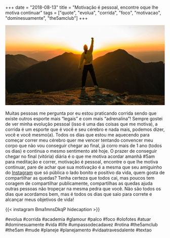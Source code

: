 +++
date = "2018-08-13"
title = "Motivação é pessoal, encontre oque lhe motiva continuar"
tags = ["quote", "evolua", "corrida", "foco", "motivacao", "dominesuamente", "the5amclub"]
+++

![Motivação é pessoal](/motivacao-air.jpg#center)

Muitas pessoas me pergunta por eu estou praticando corrida sendo que existe outros esporte mais “legais” e com mais “adrenalina”! Sempre gostei de ver minha evolução pessoal (isso é uma das coisas que me motiva), a corrida é um esporte que é você e seu cérebro e nada mais, podemos dizer, você e você mesmo(a). Todos os dias que estou me aquecendo para começar correr meu cérebro quer me vencer tentando convencer meu corpo que não vou conseguir chegar ao final, já corro mais de 1 ano (todos os dias) e continua o mesmo sentimento até hoje. O prazer de conseguir chegar no final (vitória) diária é o que me motiva acordar amanhã #5am para meditação e correr, motivação é pessoal, encontre o que lhe motiva continuar, pare de achar que sua motivação é a mesma que seu amiguinho do [Instagram](https://instagram.com/avelino0) que só pública o lado bonito e positivo da vida, quem gosta de compartilhar as quedas? Tenha certeza que todos cai, mas poucos tem coragem de compartilhar publicamente, compartilhas as quedas ajuda outras pessoas não tropeçar na mesma pedra que você. Não são todos os dias que acordamos bem, mas é todos os dias que saio para correte e alcançar meus objetivos de vida!

{{< instagram Bma1mnsDkqP hidecaption >}}

#evolua #corrida #academia #glamour #palco #foco #olofotes #atuar #dominesuamente #vida #life #umpassodecadavez #rotina #the5amclub #the5am #mude #planeje #planejamento #vidaatravesdalente #textao
